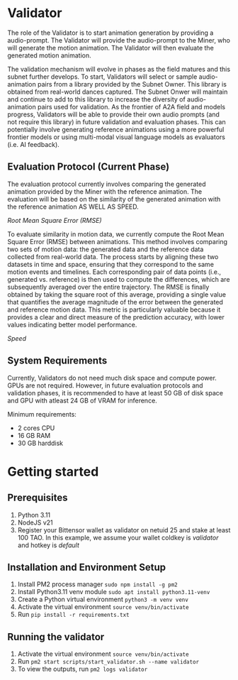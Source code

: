 # Validator
The role of the Validator is to start animation generation by providing a audio-prompt. The Validator will provide the audio-prompt to the Miner, who will generate the motion animation. The Validator will then evaluate the generated motion animation.

The validation mechanism will evolve in phases as the field matures and this subnet further develops. To start, Validators will select or sample audio-animation pairs from a library provided by the Subnet Owner. This library is obtained from real-world dances captured. The Subnet Onwer will maintain and continue to add to this library to increase the diversity of audio-animation pairs used for validation. As the frontier of A2A field and models progress, Validators will be able to provide their own audio prompts (and not require this library) in  future validation and evaluation phases. This can potentially involve generating reference animations using a more powerful frontier models or using multi-modal visual language models as evaluators (i.e. AI feedback).


## Evaluation Protocol (Current Phase)
The evaluation protocol currently involves comparing the generated animation provided by the Miner with the reference animation. The evaluation will be based on the similarity of the generated animation with the reference animation AS WELL AS SPEED.

*Root Mean Square Error (RMSE)*

To evaluate similarity in motion data, we currently compute the Root Mean Square Error (RMSE) between animations. This method involves comparing two sets of motion data: the generated data and the reference data collected from real-world data. The process starts by aligning these two datasets in time and space, ensuring that they correspond to the same motion events and timelines. Each corresponding pair of data points (i.e., generated vs. reference) is then used to compute the differences, which are subsequently averaged over the entire trajectory. The RMSE is finally obtained by taking the square root of this average, providing a single value that quantifies the average magnitude of the error between the generated and reference motion data. This metric is particularly valuable because it provides a clear and direct measure of the prediction accuracy, with lower values indicating better model performance.

*Speed*


## System Requirements
Currently, Validators do not need much disk space and compute power. GPUs are not required. However, in future evaluation protocols and validation phases, it is recommended to have at least 50 GB of disk space and GPU with atleast 24 GB of VRAM for inference.

Minimum requirements:
- 2 cores CPU
- 16 GB RAM
- 30 GB harddisk

# Getting started
## Prerequisites

1. Python 3.11
2. NodeJS v21
3. Register your Bittensor wallet as validator on netuid 25 and stake at least 100 TAO. In this example, we assume your wallet coldkey is *validator* and hotkey is *default*

## Installation and Environment Setup

1. Install PM2 process manager `sudo npm install -g pm2`
2. Install Python3.11 venv module `sudo apt install python3.11-venv`
3. Create a Python virtual environment `python3 -m venv venv`
4. Activate the virtual environment `source venv/bin/activate`
5. Run `pip install -r requirements.txt`

## Running the validator

1. Activate the virtual environment `source venv/bin/activate`
2. Run `pm2 start scripts/start_validator.sh --name validator`
3. To view the outputs, run `pm2 logs validator`
